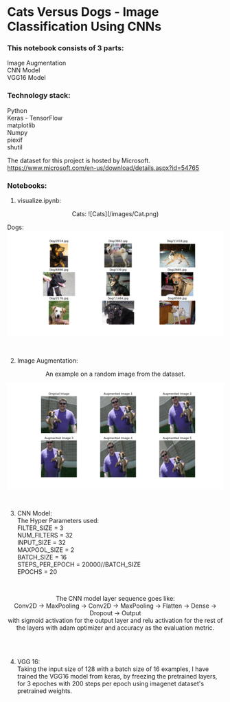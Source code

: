 # Cats Versus Dogs - Image Classification Using CNNs

### This notebook consists of 3 parts:<br>
Image Augmentation<br>
CNN Model<br>
VGG16 Model<br>

### Technology stack:<br>
Python<br>
Keras - TensorFlow<br>
matplotlib<br>
Numpy<br>
piexif<br>
shutil<br>

The dataset for this project is hosted by Microsoft.<br>
https://www.microsoft.com/en-us/download/details.aspx?id=54765
<br>

### Notebooks:

1. visualize.ipynb:<br>

<p align = 'center'>
Cats:
![Cats](/images/Cat.png)
<br>

Dogs:
![Dogs](/images/Dog.png)
</p><br>


2. Image Augmentation:<br>
<p align = 'center'>
An example on a random image from the dataset.<br>

![Augmented_Image](/images/Image_aug.png)</p>
<br>


3. CNN Model:<br>
The Hyper Parameters used:<br>
FILTER_SIZE = 3<br>
NUM_FILTERS = 32<br>
INPUT_SIZE  = 32<br>
MAXPOOL_SIZE = 2<br>
BATCH_SIZE = 16<br>
STEPS_PER_EPOCH = 20000//BATCH_SIZE<br>
EPOCHS = 20<br>
<br>
<p align = 'center'>The CNN model layer sequence goes like:<br>
Conv2D -> MaxPooling -> Conv2D -> MaxPooling -> Flatten -> Dense -> Dropout -> Output<br>
with sigmoid activation for the output layer and relu activation for the rest of the layers with adam optimizer and accuracy as the evaluation metric.
</p>
<br>
<br>

4. VGG 16:<br>
Taking the input size of 128 with a batch size of 16 examples, I have trained the VGG16 model from keras, by freezing the pretrained layers, for 3 epoches with 200 steps per epoch using imagenet dataset's pretrained weights. 
